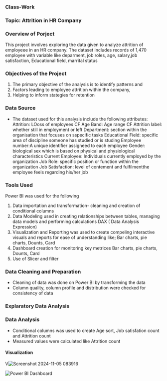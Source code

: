 ### Class-Work
### Topic:  Attrition in HR Company

### Overview of Porject
This project involves exploring the data given to analyze attrition of employeee in an HR company. The dataset includes records of 1,470 employee with variable like deparment, job roles, age, salary,job satisfaction, Educational field, marrital status

### Objectives of the Project
 1. The primary objective of the analysis is to identify patterns and
 2. Factors leading to employee attrition within the company,
 3. Helping to inform stategies for retention    
 
  ###  Data Source
  - The dataset used for this analysis include the following attributes:
  Attrition: LOoss of employees
  CF Age Band: Age range
  CF Attrition label: whether still in employment or left
  Department: section within the organisation that focuses on sspecific tasks
  Educational Field: specific area of discipline someone has studied or is studing
  Employee number:A unique identifier assigneed to each employee
  Gender: biological sex which is based on physical and physiological characteristics
  Current Employee: Individuals currently employed by the organization
  Job Role: specific position or function within the organization
   Job Satisfaction: level of contement and fulfilmentthe employee feels regarding his/her job 

### Tools Used
Power BI was used for the following
   1. Data importation and transformation- cleaning and creation of conditional columns
   2. Data Modeling used in creating relationships between tables, managing data models and performing calculations DAX ( Data Analysis Expression)
   3. Visualization and Reporting was used to create compeling interactive visuals and reports for ease of understanding like; Bar charts, pie charts, Dounts, Card
   5. Dashboard creation for monitoring key metrices   Bar charts, pie charts, Dounts, Card
   6.  Use of Slicer and filter

### Data Cleaning and Preparation
- Cleaning of data was done on Power BI by transforming the data
- Column quality, column profile and distribution were checked for consistency of data


### Explaratory Data Analysis



### Data Analysis
- Conditional columns was used to create Age sort, Job satisfation count and Attrition count
-  Measured values were calculated like Attrition count


#### Visualization

V![Screenshot 2024-11-05 083916](https://github.com/user-attachments/assets/ac8e0d85-e756-4471-af58-f47fa3c69475)  


  ![Power BI Dashboard](https://github.com/user-attachments/assets/9bef1feb-dab2-40bb-b2ec-5d374d85c3a8)

